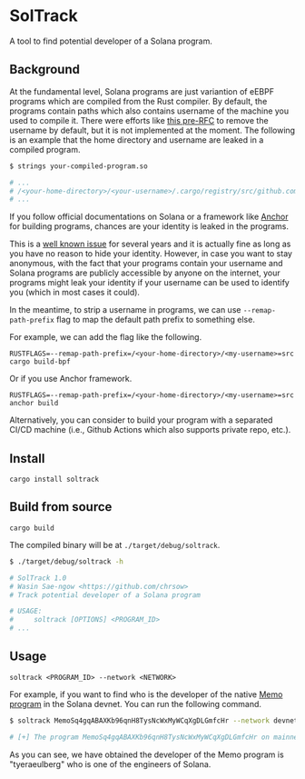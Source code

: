 # SolTrack

A tool to find potential developer of a Solana program.

## Background

At the fundamental level, Solana programs are just variantion of eEBPF programs which are compiled from the Rust compiler. By default, the programs contain paths which also contains username of the machine you used to compile it. There were efforts like [this pre-RFC](https://github.com/rust-lang/rfcs/pull/3127) to remove the username by default, but it is not implemented at the moment. The following is an example that the home directory and username are leaked in a compiled program.

```bash
$ strings your-compiled-program.so

# ...
# /<your-home-directory>/<your-username>/.cargo/registry/src/github.com-1ecc6299db9ec823/solana-program-1.7.11/src/account_info.rs
# ...
```

If you follow official documentations on Solana or a framework like [Anchor](https://github.com/project-serum/anchor) for building programs, chances are your identity is leaked in the programs.

This is a [well known issue](https://www.bleepingcomputer.com/news/security/most-loved-programming-language-rust-sparks-privacy-concerns/) for several years and it is actually fine as long as you have no reason to hide your identity. However, in case you want to stay anonymous, with the fact that your programs contain your username and Solana programs are publicly accessible by anyone on the internet, your programs might leak your identity if your username can be used to identify you (which in most cases it could).

In the meantime, to strip a username in programs, we can use `--remap-path-prefix` flag to map the default path prefix to something else.

For example, we can add the flag like the following.
```
RUSTFLAGS=--remap-path-prefix=/<your-home-directory>/<my-username>=src cargo build-bpf
```

Or if you use Anchor framework.
```
RUSTFLAGS=--remap-path-prefix=/<your-home-directory>/<my-username>=src anchor build
```

Alternatively, you can consider to build your program with a separated CI/CD machine (i.e., Github Actions which also supports private repo, etc.).

## Install
```
cargo install soltrack
```

## Build from source
```
cargo build
```
The compiled binary will be at `./target/debug/soltrack`.

```bash
$ ./target/debug/soltrack -h

# SolTrack 1.0
# Wasin Sae-ngow <https://github.com/chrsow>
# Track potential developer of a Solana program

# USAGE:
#     soltrack [OPTIONS] <PROGRAM_ID>
# ...
```

## Usage
```
soltrack <PROGRAM_ID> --network <NETWORK>
```

For example, if you want to find who is the developer of the native [Memo program](https://spl.solana.com/memo) in the Solana devnet. You can run the following command.

```bash
$ soltrack MemoSq4gqABAXKb96qnH8TysNcWxMyWCqXgDLGmfcHr --network devnet

# [+] The program MemoSq4gqABAXKb96qnH8TysNcWxMyWCqXgDLGmfcHr on mainnet is deployed by: tyeraeulberg
```
As you can see, we have obtained the developer of the Memo program is "tyeraeulberg" who is one of the engineers of Solana.